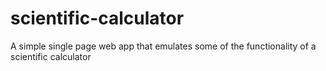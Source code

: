 # scientific-calculator
A simple single page web app that emulates some of the functionality of a scientific calculator

